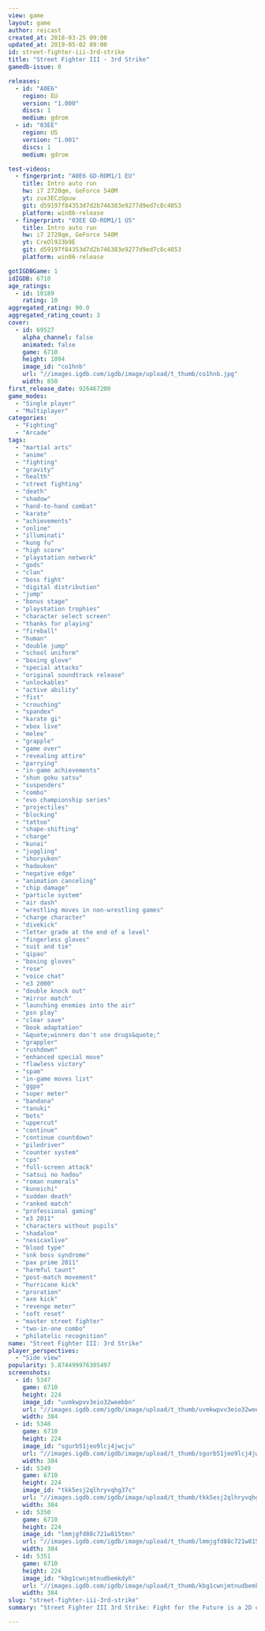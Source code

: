 ```yaml
---
view: game
layout: game
author: reicast
created_at: 2018-03-25 09:00
updated_at: 2019-05-02 09:00
id: street-fighter-iii-3rd-strike
title: "Street Fighter III - 3rd Strike"
gamedb-issue: 0

releases:
  - id: "A0E6"
    region: EU
    version: "1.000"
    discs: 1
    medium: gdrom
  - id: "03EE"
    region: US
    version: "1.001"
    discs: 1
    medium: gdrom

test-videos:
  - fingerprint: "A0E6 GD-ROM1/1 EU"
    title: Intro auto run
    hw: i7 2720qm, GeForce 540M
    yt: zux3ECzGpuw
    git: d59197f84353d7d2b746383e9277d9ed7c8c4053
    platform: win86-release
  - fingerprint: "03EE GD-ROM1/1 US"
    title: Intro auto run
    hw: i7 2720qm, GeForce 540M
    yt: CreOl9J3b9E
    git: d59197f84353d7d2b746383e9277d9ed7c8c4053
    platform: win86-release

gotIGDBGame: 1
idIGDB: 6710
age_ratings:
  - id: 10189
    rating: 10
aggregated_rating: 90.0
aggregated_rating_count: 3
cover:
  - id: 69527
    alpha_channel: false
    animated: false
    game: 6710
    height: 1094
    image_id: "co1hnb"
    url: "//images.igdb.com/igdb/image/upload/t_thumb/co1hnb.jpg"
    width: 850
first_release_date: 926467200
game_modes:
  - "Single player"
  - "Multiplayer"
categories:
  - "Fighting"
  - "Arcade"
tags:
  - "martial arts"
  - "anime"
  - "fighting"
  - "gravity"
  - "health"
  - "street fighting"
  - "death"
  - "shadow"
  - "hand-to-hand combat"
  - "karate"
  - "achievements"
  - "online"
  - "illuminati"
  - "kung fu"
  - "high score"
  - "playstation network"
  - "gods"
  - "clan"
  - "boss fight"
  - "digital distribution"
  - "jump"
  - "bonus stage"
  - "playstation trophies"
  - "character select screen"
  - "thanks for playing"
  - "fireball"
  - "human"
  - "double jump"
  - "school uniform"
  - "boxing glove"
  - "special attacks"
  - "original soundtrack release"
  - "unlockables"
  - "active ability"
  - "fist"
  - "crouching"
  - "spandex"
  - "karate gi"
  - "xbox live"
  - "melee"
  - "grapple"
  - "game over"
  - "revealing attire"
  - "parrying"
  - "in-game achievements"
  - "shun goku satsu"
  - "suspenders"
  - "combo"
  - "evo championship series"
  - "projectiles"
  - "blocking"
  - "tattoo"
  - "shape-shifting"
  - "charge"
  - "kunai"
  - "juggling"
  - "shoryuken"
  - "hadouken"
  - "negative edge"
  - "animation canceling"
  - "chip damage"
  - "particle system"
  - "air dash"
  - "wrestling moves in non-wrestling games"
  - "charge character"
  - "divekick"
  - "letter grade at the end of a level"
  - "fingerless gloves"
  - "suit and tie"
  - "qipao"
  - "boxing gloves"
  - "rose"
  - "voice chat"
  - "e3 2000"
  - "double knock out"
  - "mirror match"
  - "launching enemies into the air"
  - "psn play"
  - "clear save"
  - "book adaptation"
  - "&quote;winners don't use drugs&quote;"
  - "grappler"
  - "rushdown"
  - "enhanced special move"
  - "flawless victory"
  - "spam"
  - "in-game moves list"
  - "ggpo"
  - "super meter"
  - "bandana"
  - "tanuki"
  - "bots"
  - "uppercut"
  - "continue"
  - "continue countdown"
  - "piledriver"
  - "counter system"
  - "cps"
  - "full-screen attack"
  - "satsui no hadou"
  - "roman numerals"
  - "kunoichi"
  - "sudden death"
  - "ranked match"
  - "professional gaming"
  - "e3 2011"
  - "characters without pupils"
  - "shadaloo"
  - "nesicaxlive"
  - "blood type"
  - "snk boss syndrome"
  - "pax prime 2011"
  - "harmful taunt"
  - "post-match movement"
  - "hurricane kick"
  - "proration"
  - "axe kick"
  - "revenge meter"
  - "soft reset"
  - "master street fighter"
  - "two-in-one combo"
  - "philatelic recognition"
name: "Street Fighter III: 3rd Strike"
player_perspectives:
  - "Side view"
popularity: 5.874499976305497
screenshots:
  - id: 5347
    game: 6710
    height: 224
    image_id: "uvmkwpvv3eio32weebbn"
    url: "//images.igdb.com/igdb/image/upload/t_thumb/uvmkwpvv3eio32weebbn.jpg"
    width: 384
  - id: 5348
    game: 6710
    height: 224
    image_id: "sgurb51jeo9lcj4jwcju"
    url: "//images.igdb.com/igdb/image/upload/t_thumb/sgurb51jeo9lcj4jwcju.jpg"
    width: 384
  - id: 5349
    game: 6710
    height: 224
    image_id: "tkk5esj2qlhryvqhg37c"
    url: "//images.igdb.com/igdb/image/upload/t_thumb/tkk5esj2qlhryvqhg37c.jpg"
    width: 384
  - id: 5350
    game: 6710
    height: 224
    image_id: "lmmjgfd88c721w815tmn"
    url: "//images.igdb.com/igdb/image/upload/t_thumb/lmmjgfd88c721w815tmn.jpg"
    width: 384
  - id: 5351
    game: 6710
    height: 224
    image_id: "kbg1cwnjmtnudbemkdyh"
    url: "//images.igdb.com/igdb/image/upload/t_thumb/kbg1cwnjmtnudbemkdyh.jpg"
    width: 384
slug: "street-fighter-iii-3rd-strike"
summary: "Street Fighter III 3rd Strike: Fight for the Future is a 2D competitive fighting game produced by Capcom originally released for the arcade in 1999. It is the second follow-up to Street Fighter III, following Street Fighter III 2nd Impact. Like its predecessors, it runs on the CP System III hardware. 3rd Strike increased the character roster by adding five new characters, including Chun-Li. It also added further refinements to the previous game's play mechanics and rules. It was ported to the Dreamcast, PlayStation 2, and Xbox. A downloadable online version titled Street Fighter III: 3rd Strike Online Edition was released on PlayStation Network and Xbox Live Arcade in August 2011."

---
```

